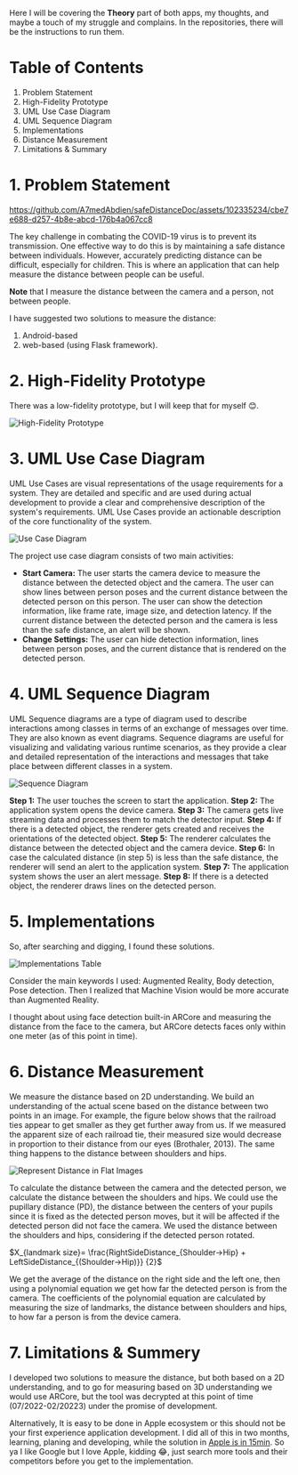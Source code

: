 ﻿Here I will be covering the **Theory** part of both apps, my thoughts, and maybe a touch of my struggle and complains. In the repositories, there will be the instructions to run them.

# Table of Contents

1. Problem Statement 
2. High-Fidelity Prototype 
3. UML Use Case Diagram 
4. UML Sequence Diagram 
5. Implementations 
6. Distance Measurement 
7. Limitations & Summary

# 1. Problem Statement

https://github.com/A7medAbdien/safeDistanceDoc/assets/102335234/cbe7e688-d257-4b8e-abcd-176b4a067cc8

The key challenge in combating the COVID-19 virus is to prevent its transmission. One effective way to do this is by maintaining a safe distance between individuals. However, accurately predicting distance can be difficult, especially for children. This is where an application that can help measure the distance between people can be useful. 

**Note** that I measure the distance between the camera and a person, not between people.

I have suggested two solutions to measure the distance:
1. Android-based
2. web-based (using Flask framework).

# 2. High-Fidelity Prototype

There was a low-fidelity prototype, but I will keep that for myself 😊. 

![High-Fidelity Prototype]()

# 3. UML Use Case Diagram

UML Use Cases are visual representations of the usage requirements for a system. They are detailed and specific and are used during actual development to provide a clear and comprehensive description of the system's requirements. UML Use Cases provide an actionable description of the core functionality of the system.

![Use Case Diagram]()

The project use case diagram consists of two main activities:
- **Start Camera:** The user starts the camera device to measure the distance between the detected object and the camera. The user can show lines between person poses and the current distance between the detected person on this person. The user can show the detection information, like frame rate, image size, and detection latency. If the current distance between the detected person and the camera is less than the safe distance, an alert will be shown.
- **Change Settings:** The user can hide detection information, lines between person poses, and the current distance that is rendered on the detected person. 

# 4. UML Sequence Diagram

UML Sequence diagrams are a type of diagram used to describe interactions among classes in terms of an exchange of messages over time. They are also known as event diagrams. Sequence diagrams are useful for visualizing and validating various runtime scenarios, as they provide a clear and detailed representation of the interactions and messages that take place between different classes in a system.

![Sequence Diagram]()

**Step 1:** The user touches the screen to start the application.
**Step 2:** The application system opens the device camera.
**Step 3:** The camera gets live streaming data and processes them to match the detector input.
**Step 4:** If there is a detected object, the renderer gets created and receives the orientations of the detected object. 
**Step 5:** The renderer calculates the distance between the detected object and the camera device.
**Step 6:** In case the calculated distance (in step 5) is less than the safe distance, the renderer will send an alert to the application system.
**Step 7:** The application system shows the user an alert message.
**Step 8:** If there is a detected object, the renderer draws lines on the detected person.

# 5. Implementations

So, after searching and digging, I found these solutions.

![Implementations Table]()

Consider the main keywords I used: Augmented Reality, Body detection, Pose detection. Then I realized that Machine Vision would be more accurate than Augmented Reality.

I thought about using face detection built-in ARCore and measuring the distance from the face to the camera, but ARCore detects faces only within one meter (as of this point in time). 

# 6. Distance Measurement

We measure the distance based on 2D understanding. We build an understanding of the actual scene based on the distance between two points in an image. For example, the figure below shows that the railroad ties appear to get smaller as they get further away from us. If we measured the apparent size of each railroad tie, their measured size would decrease in proportion to their distance from our eyes (Brothaler, 2013). The same thing happens to the distance between shoulders and hips. 

![Represent Distance in Flat Images]()

To calculate the distance between the camera and the detected person, we calculate the distance between the shoulders and hips. We could use the pupillary distance (PD), the distance between the centers of your pupils since it is fixed as the detected person moves, but it will be affected if the detected person did not face the camera. We used the distance between the shoulders and hips, considering if the detected person rotated.

$X_{landmark size}=  \frac{RightSideDistance_{Shoulder→Hip} + LeftSideDistance_{(Shoulder→Hip)}} {2}$

We get the average of the distance on the right side and the left one, then using a polynomial equation we get how far the detected person is from the camera. The coefficients of the polynomial equation are calculated by measuring the size of landmarks, the distance between shoulders and hips, to how far a person is from the device camera.

# 7. Limitations & Summery

I developed two solutions to measure the distance, but both based on a 2D understanding, and to go for measuring based on 3D understanding we would use ARCore, but the tool was decrypted at this point of time (07/2022-02/20223) under the promise of development.
 
Alternatively, It is easy to be done in Apple ecosystem or this should not be your first experience application development. I did all of this in two months, learning, planing and developing, while the solution in [Apple is in 15min](https://youtu.be/JAdKXV2y_Js). So ya I like Google but I love Apple, kidding 😂, just search more tools and their competitors before you get to the implementation. 